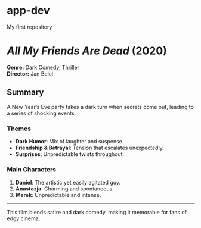 # app-dev
My first repository

# *All My Friends Are Dead* (2020)

**Genre:** Dark Comedy, Thriller  
**Director:** Jan Belcl

## Summary
A New Year’s Eve party takes a dark turn when secrets come out, leading to a series of shocking events.

### Themes
- **Dark Humor**: Mix of laughter and suspense.
- **Friendship & Betrayal**: Tension that escalates unexpectedly.
- **Surprises**: Unpredictable twists throughout.

### Main Characters
1. **Daniel**: The artistic yet easily agitated guy.
2. **Anastazja**: Charming and spontaneous.
3. **Marek**: Unpredictable and intense.

---

This film blends satire and dark comedy, making it memorable for fans of edgy cinema.
